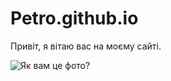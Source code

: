 # Petro.github.io
Привіт, я вітаю вас на моєму сайті.

![Як вам це фото?](Fur_seal_posing_on_top_of_the_rocks.jpg)

